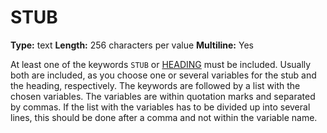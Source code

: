 # STUB
**Type:** text
**Length:** 256 characters per value
**Multiline:** Yes

At least one of the keywords `STUB` or [HEADING](HEADING.md) must be included. Usually
both are included, as you choose one or several variables for the stub and the
heading, respectively. The keywords are followed by a list with the chosen
variables. The variables are within quotation marks and separated by
commas. If the list with the variables has to be divided up into several lines,
this should be done after a comma and not within the variable name.

